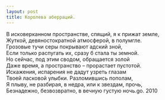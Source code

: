 ```yaml
---
layout: post
title: Королева аберраций.
---
```


В исковерканном пространстве, спящий, я к прижат земле,  
Жуткой, девяностократной атмосферой, в полумгле.  
Грозовые тучи серы покрывают адский зной,  
Если только распугать их, сразу б стала ты земной.  
Но сейчас, под этим сводом, обращается золой  
Даже время, а пространство – прорастает пустотой.  
Искажения, испарения не дадут узреть глазам  
Твоей ласковой улыбки. Разломившись пополам,  
Я плыву, не разбирая, в недра, или к звездам, прочь,  
Безнадежно, безвозвратно, в вечную густую ночь.go. 2010

<!--kg-card-end: markdown-->